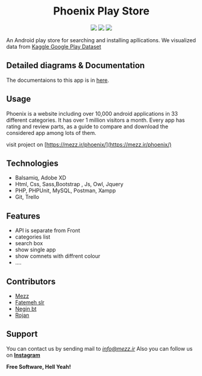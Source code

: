 <h1 align="center">  Phoenix Play Store  </h1>
<p align="center">
  <img src="https://img.shields.io/static/v1?label=Backend&message=PHP&color=blue">
  <img src="https://img.shields.io/static/v1?label=Frontend&message=HTML/CSS/SASS&color=success">
  <img src="https://img.shields.io/static/v1?label=Database&message=MySQL&color=important">
</p>

An Android play store for searching and installing apllications. 
We visualized data from [Kaggle Google Play Dataset](https://www.kaggle.com/lava18/google-play-store-apps)

## Detailed diagrams & Documentation
The documentaions to this app is in [here](https://github.com/mezz-ir/phoenix/).

## Usage
Phoenix is a website including over 10,000 android applications
in 33 different categories. It has over 1 million visitors a month.
Every app has rating and review parts, as a guide to compare and 
download the considered app among lots of them.

visit project on [https://mezz.ir/phoenix/](https://mezz.ir/phoenix/)
## Technologies
- Balsamiq, Adobe XD
- Html, Css, Sass,Bootstrap , Js, Owl, Jquery
- PHP, PHPUnit, MySQL, Postman, Xampp
- Git, Trello

## Features
- API is separate from Front
- categories list
- search box
- show single app
- show comnets with diffrent colour
-  ....



## Contributors
  - [Mezz](https://github.com/mezz-ir)
  - [Fatemeh slr](https://github.com/ftmeslr)
  - [Negin bt](https://github.com/negin-bt)
  - [Rojan](https://github.com/R0JAN)


## Support
You can contact us by sending mail to *info@mezz.ir* 
Also you can follow us on **[Instagram](https://instagram.com/mezz.ir/)** 


**Free Software, Hell Yeah!**
